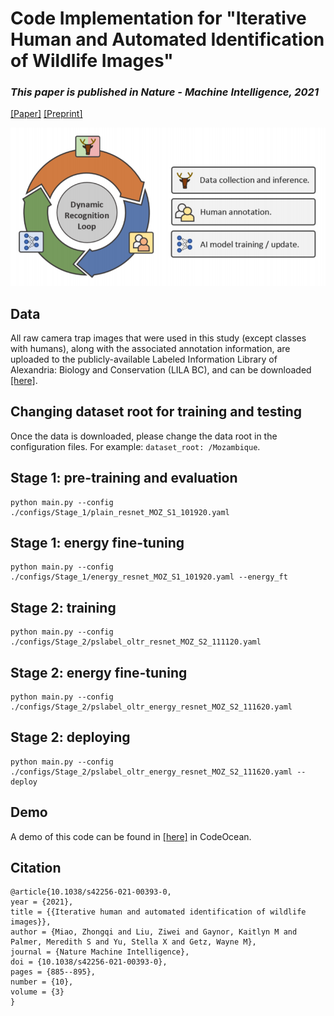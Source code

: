 # Code Implementation for "Iterative Human and Automated Identification of Wildlife Images"

### *This paper is published in Nature - Machine Intelligence, 2021*

[[Paper]](https://www.nature.com/articles/s42256-021-00393-0) [[Preprint]](https://arxiv.org/abs/2105.02320)

<img src='./assets/intro.png' width=600>

## Data
All raw camera trap images that were used in this study (except classes with humans), along with the associated
annotation information, are uploaded to the publicly-available Labeled Information
Library of Alexandria: Biology and Conservation (LILA BC), and can be downloaded [[here]](https://lilablobssc.blob.core.windows.net/gorongosacameratraps/gorongosa-camera-traps-public-256x256.zip). 

## Changing dataset root for training and testing
Once the data is downloaded, please change the data root in the configuration files. For 
example: `dataset_root: /Mozambique`. 

## Stage 1: pre-training and evaluation
```
python main.py --config ./configs/Stage_1/plain_resnet_MOZ_S1_101920.yaml
```
## Stage 1: energy fine-tuning
```
python main.py --config ./configs/Stage_1/energy_resnet_MOZ_S1_101920.yaml --energy_ft
```
## Stage 2: training
```
python main.py --config ./configs/Stage_2/pslabel_oltr_resnet_MOZ_S2_111120.yaml
```
## Stage 2: energy fine-tuning
```
python main.py --config ./configs/Stage_2/pslabel_oltr_energy_resnet_MOZ_S2_111620.yaml
```
## Stage 2: deploying
```
python main.py --config ./configs/Stage_2/pslabel_oltr_energy_resnet_MOZ_S2_111620.yaml --deploy
```

## Demo
A demo of this code can be found in [[here]](https://codeocean.com/capsule/2011717/tree/v1) in CodeOcean.

## Citation
```
@article{10.1038/s42256-021-00393-0, 
year = {2021}, 
title = {{Iterative human and automated identification of wildlife images}}, 
author = {Miao, Zhongqi and Liu, Ziwei and Gaynor, Kaitlyn M and Palmer, Meredith S and Yu, Stella X and Getz, Wayne M}, 
journal = {Nature Machine Intelligence}, 
doi = {10.1038/s42256-021-00393-0}, 
pages = {885--895}, 
number = {10}, 
volume = {3}
}
```
